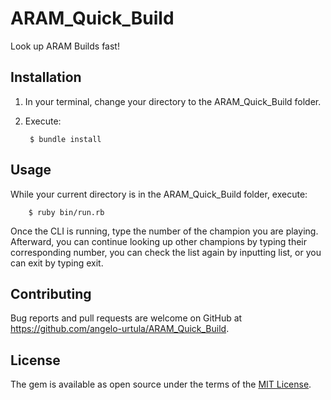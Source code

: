 # ARAM_Quick_Build
Look up ARAM Builds fast!

## Installation

1. In your terminal, change your directory to the ARAM_Quick_Build folder.
2. Execute:
  
        $ bundle install

## Usage

While your current directory is in the ARAM_Quick_Build folder, execute:
      
        $ ruby bin/run.rb

Once the CLI is running, type the number of the champion you are playing. Afterward, you can continue looking up other champions by typing their corresponding number, you can check the list again by inputting list, or you can exit by typing exit.

## Contributing

Bug reports and pull requests are welcome on GitHub at https://github.com/angelo-urtula/ARAM_Quick_Build.

## License

The gem is available as open source under the terms of the [MIT License](https://opensource.org/licenses/MIT).